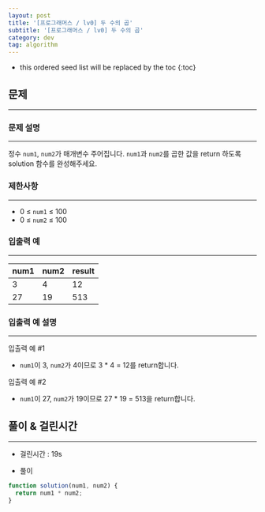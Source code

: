 ```yaml
---
layout: post
title: '[프로그래머스 / lv0] 두 수의 곱'
subtitle: '[프로그래머스 / lv0] 두 수의 곱'
category: dev
tag: algorithm
---
```


<!-- prettier-ignore -->
* this ordered seed list will be replaced by the toc
{:toc}

## 문제

---

### **문제 설명**

---

정수 `num1`, `num2`가 매개변수 주어집니다. `num1`과 `num2`를 곱한 값을 return 하도록 solution 함수를 완성해주세요.

### **제한사항**

---

- 0 ≤ `num1` ≤ 100
- 0 ≤ `num2` ≤ 100

### **입출력 예**

---

| num1 | num2 | result |
| ---- | ---- | ------ |
| 3    | 4    | 12     |
| 27   | 19   | 513    |

### **입출력 예 설명**

---

입출력 예 #1

- `num1`이 3, `num2`가 4이므로 3 \* 4 = 12를 return합니다.

입출력 예 #2

- `num1`이 27, `num2`가 19이므로 27 \* 19 = 513을 return합니다.

## 풀이 & 걸린시간

---

- 걸린시간 : 19s

- 풀이

```jsx
function solution(num1, num2) {
  return num1 * num2;
}
```
